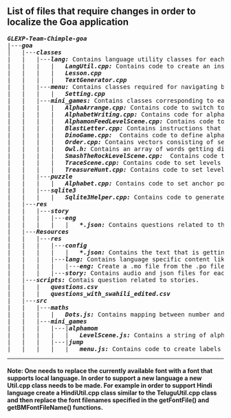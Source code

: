 ## List of files that require changes in order to localize the Goa application
<pre>
<b><i>GLEXP-Team-Chimple-goa</i></b>
|---<b><i>goa</i></b>
│   |---<b><i>classes</i></b>
|   |   |---<b><i>lang:</i></b> Contains language utility classes for each language that is supported by the application and the classes useful to switch between these languages.
|   |   |   |   <b><i>LangUtil.cpp:</i></b> Contains code to create an instance of local language in the getInstance() function.
|   |   |   |   <b><i>Lesson.cpp</i></b>
|   |   |   |   <b><i>TextGenerator.cpp</i></b> 
|   |   |---<b><i>menu:</i></b> Contains classes required for navigating between sections and corresponding mini-games.
|   |   |   |   <b><i>Setting.cpp</i></b>
|   |   |---<b><i>mini_games:</i></b> Contains classes corresponding to each mini-game.
|   |   |   |   <b><i>AlphaArrange.cpp:</i></b> Contains code to switch to the local language and define alphabets and levels accordingly.
|   |   |   |   <b><i>AlphabetWriting.cpp:</i></b> Contains code for alphabet writing starting with the first alphabet of the local language.
|   |   |   |   <b><i>AlphamonFeedLevelScene.cpp:</i></b> Contains code to add alphabet nodes to sprite depending on local language.
|   |   |   |   <b><i>BlastLetter.cpp:</i></b> Contains instructions that are in English and are getting translated to local language using LangUtil class. It also defines levels depending on the number of alphabets in the local language.
|   |   |   |   <b><i>DinoGame.cpp:</i></b>  Contains code to define alphabets depending on the local language.
|   |   |   |   <b><i>Order.cpp:</i></b> Contains vectors consisting of selected alphabets from the local language.
|   |   |   |   <b><i>Owl.h:</i></b> Contains an array of words getting displayed which are specific to the local language.
|   |   |   |   <b><i>SmashTheRockLevelScene.cpp:</i></b>  Contains code to add alphabet nodes to sprite depending on the local language.
|   |   |   |   <b><i>TraceScene.cpp:</i></b> Contains code to set levels depending on the number of alphabets in the local language.
|   |   |   |   <b><i>TreasureHunt.cpp:</i></b> Contains code to set levels depending on the number of alphabets in the local language.
|   |   |---<b><i>puzzle</i></b>
|   |   |   |   <b><i>Alphabet.cpp:</i></b> Contains code to set anchor point for letters depending on the local language.
|   |   |---<b><i>sqlite3</i></b>
|   |   |   |   <b><i>Sqlite3Helper.cpp:</i></b> Contains code to generate a language instance in the findAllHints and findAllDialogs functions.
|   |---<b><i>res</i></b>
|   |   |---<b><i>story</i></b>
|   |   |   |---<b><i>eng</i></b>
|   |   |   |   |   <b><i>*.json:</i></b> Contains questions related to the stories.
|   |---<b><i>Resources</i></b>
|   |   |---<b><i>res</i></b>
|   |   |   |---<b><i>config</i></b>
|   |   |   |   |   <b><i>*.json:</i></b> Contains the text that is getting displayed inside the title tags.
|   |   |   |---<b><i>lang:</i></b> Contains language specific content like alphabets, homonyms, plurals, sentences, parts of speech and so on.
|   |   |   |   |---<b><i>eng:</i></b> Create a .mo file from the .po file using some utility like [this](https://po2mo.net/).
|   |   |   |---<b><i>story:</i></b> Contains audio and json files for each story.
|   |---<b><i>scripts:</i></b> Contais question related to stories.
|   |   |   <b><i>questions.csv</i></b>
|   |   |   <b><i>questions_with_swahili_edited.csv</i></b>
|   |---<b><i>src</i></b>
|   |   |---<b><i>maths</i></b>
|   |   |   |   <b><i>Dots.js:</i></b> Contains mapping between number and string.
|   |   |---<b><i>mini_games</i></b>
|   |   |   |---|<b><i>alphamom</i></b>
|   |   |   |   |   <b><i>LevelScene.js:</i></b> Contains a string of alphabets present in the local language.
|   |   |   |---|<b><i>jump</i></b>
|   |   |   |   |   <b><i>menu.js:</i></b> Contains code to create labels from the alphabets of the local language.
</pre>
____
#### Note: One needs to replace the currently available font with a font that supports local language. In order to support a new language a new <Language>Util.cpp class needs to be made. For example in order to support Hindi language create a HindiUtil.cpp class similar to the TeluguUtil.cpp class and then replace the font filenames specified in the getFontFile() and getBMFontFileName() functions. 
